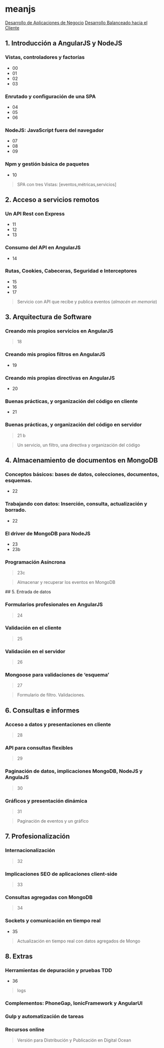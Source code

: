 # meanjs

[Desarrollo de Aplicaciones de Negocio](https://prezi.com/jisnmkx87-su/angularjs-desarrollo-simple-de-potentes-aplicaciones-multiplataforma/)
[Desarrollo Balanceado hacia el Cliente](https://prezi.com/wyrvtgn56axa/client-side/)


## 1. Introducción a AngularJS y NodeJS


### Vistas, controladores y factorías
- 00
- 01
- 02
- 03

### Enrutado y configuración de una SPA
- 04
- 05
- 06

### NodeJS: JavaScript fuera del navegador
- 07
- 08
- 09

### Npm y gestión básica de paquetes
- 10


> SPA con tres Vistas: [eventos,métricas,servicios] 


## 2. Acceso a servicios remotos


### Un API Rest con Express
- 11
- 12
- 13


### Consumo del API en AngularJS
- 14


### Rutas, Cookies, Cabeceras, Seguridad e Interceptores
- 15
- 16
- 17


> Servicio con API que recibe y publica eventos (*almacén en memoria*)


## 3. Arquitectura de Software

### Creando mis propios servicios en AngularJS

> 18 

### Creando mis propios filtros en AngularJS
- 19

### Creando mis propias directivas en AngularJS
- 20

### Buenas prácticas, y organización del código en cliente 
- 21

### Buenas prácticas, y organización del código en servidor

> 21 b


> Un servicio, un filtro, una directiva y organización del código


## 4. Almacenamiento de documentos en MongoDB

### Conceptos básicos: bases de datos, colecciones, documentos, esquemas.
- 22

### Trabajando con datos: Inserción, consulta, actualización y borrado.
- 22

### El driver de MongoDB para NodeJS
- 23
- 23b

### Programación Asíncrona

> 23c


> Almacenar y recuperar los eventos en MongoDB


## 5. Entrada de datos 

### Formularios profesionales en AngularJS

> 24

### Validación en el cliente

> 25

### Validación en el servidor

> 26

### Mongoose para validaciones de ‘esquema’

> 27


> Formulario de filtro. Validaciones.


## 6. Consultas e informes

### Acceso a datos y presentaciones en cliente

> 28

### API para consultas flexibles

> 29

### Paginación de datos, implicaciones MongoDB, NodeJS y AngulaJS

> 30

### Gráficos y presentación dinámica

> 31


> Paginación de eventos y un gráfico 


## 7. Profesionalización

### Internacionalización

> 32


### Implicaciones SEO de aplicaciones client-side

> 33


### Consultas agregadas con MongoDB

> 34 

### Sockets y comunicación en tiempo real
- 35


> Actualización en tiempo real con datos agregados de Mongo



## 8. Extras

### Herramientas de depuración y pruebas TDD
- 36

> logs

### Complementos: PhoneGap, IonicFramework y AngularUI

### Gulp y automatización de tareas

### Recursos online
  

> Versión para Distribución y Publicación en Digital Ocean


